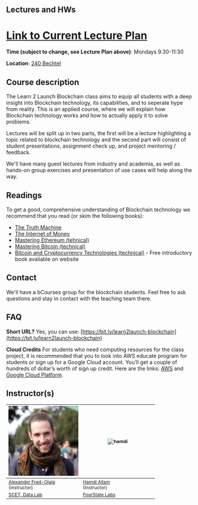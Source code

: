 ## Lectures and HWs

# [Link to Current Lecture Plan](https://docs.google.com/spreadsheets/d/1dBiaBcgKsEg2rGO6s1gqsghUsHP2iIN6OcQBse5Z3hU/edit?usp=sharing)

**Time (subject to change, see Lecture Plan above)**: Mondays 9.30-11:30

**Location**: [240 Bechtel](https://wheelerrenewal.berkeley.edu/surge-spaces/bechtel-hall-room-240) 


## Course description
The Learn 2 Launch Blockchain class aims to equip all students with a deep insight into Blockchain technology, its capabilities, and  to seperate hype from reality. This is an applied course, where we will explain how Blockchain technology works and how to actually apply it to solve problems.

Lectures will be split up in two parts, the first will be a lecture highlighting a topic related to blockchain technology and the second part will consist of student presentations, assignment check up, and project mentoring / feedback. 

We'll have many guest lectures from industry and academia, as well as hands-on group exercises and presentation of use cases will help along the way.


## Readings

To get a good, comprehensive understanding of Blockchain technology we recommend that you read (or skim the following books):

* [The Truth Machine](https://www.amazon.com/Truth-Machine-Blockchain-Future-Everything/dp/B07B4MLBW8/ref=sr_1_1?ie=UTF8&qid=1533811586&sr=8-1&keywords=truth+machine)
* [The Internet of Money](https://www.amazon.com/The-Internet-of-Money/dp/B071KX8WP8/ref=sr_1_5?ie=UTF8&qid=1533811605&sr=1-5&keywords=mastering+bitcoin)
* [Mastering Ethereum (tehnical)](https://www.amazon.com/Mastering-Ethereum-Building-Smart-Contracts/dp/1491971940)
* [Mastering Bitcoin (technical)](https://www.amazon.com/Mastering-Bitcoin-Programming-Open-Blockchain/dp/1491954388/ref=sr_1_4?s=books&ie=UTF8&qid=1533811605&sr=1-4&keywords=mastering+bitcoin)
* [Bitcoin and Cryptocurrency Technologies (technical)](http://bitcoinbook.cs.princeton.edu/) - Free introductory book available on website


## Contact

We'll have a bCourses group for the blockchain students. Feel free to ask questions and stay in contact with the teaching team there.


## FAQ

**Short URL?**
Yes, you can use: [https://bit.ly/learn2launch-blockchain](https://bit.ly/learn2launch-blockchain)


**Cloud Credits**
For students who need computing resources for the class project, it is recommended that you to look into AWS educate program for students or sign up for a Google Cloud account. You’ll get a couple of hundreds of dollar’s worth of sign up credit. Here are the links: [AWS](https://aws.amazon.com/education/awseducate/apply/) and [Google Cloud Platform](https://cloud.google.com/free/).


## Instructor(s)

<table style="table-layout: fixed; font-size: 88%; width:400px;">
  <thead>
    <tr>
      <th style="width: 10%;"><img src="assets/imgs/alex.jpg" alt="Alexander Fred-Ojala" style="width:300px"></th>
            <th style="width: 10%;"><img src="assets/imgs/hamdi.jpg" alt="hamdi" style="width:300px"></th>
    </tr>
  </thead>
  <tbody>
    <tr>
      <td><a href="https://alex.fo/">Alexander Fred-Ojala</a> <br>(Instructor)</td>
          <td><a href="https://www.linkedin.com/in/hamdiallam/">Hamdi Allam</a> <br>(Instructor)</td>
    </tr>
    <tr>
      <td><a href="http://scet.berkeley.edu/data-lab">SCET, Data Lab</a></td>
      <td><a href="https://github.com/fourthstate">FourState Labs</a></td>
    </tr>
  </tbody>
</table>
